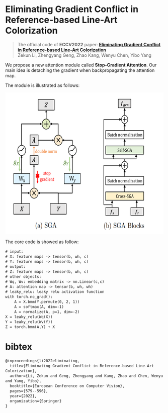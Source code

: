 # Eliminating Gradient Conflict in Reference-based Line-Art Colorization

> The official code of **ECCV2022** paper: [**Eliminating Gradient Conflict in Reference-based Line-Art Colorization**](https://arxiv.org/abs/2207.06095)
> <br>Zekun Li, Zhengyang Geng, Zhao Kang, Wenyu Chen, Yibo Yang

We propose a new attention module called **Stop-Gradient Attention**. Our main idea is detaching the gradient when backpropagating the attention map.

The module is illustrated as follows:

<img src="./images/SGA.png" height="450">

The core code is showed as follow:

```python3
# input:
# X: feature maps -> tensor(b, wh, c)
# Y: feature maps -> tensor(b, wh, c)
# output:
# Z: feature maps -> tensor(b, wh, c)
# other objects:
# Wq, Wv: embedding matrix -> nn.Linear(c,c)
# A: attention map -> tensor(b, wh, wh)
# leaky_relu: leaky relu activation function
with torch.no_grad():
    A = X.bmm(Y.permute(0, 2, 1))
    A = softmax(A, dim=-1)
    A = normalize(A, p=1, dim=-2)
X = leaky_relu(Wq(X))
Y = leaky_relu(Wv(Y))
Z = torch.bmm(A,Y) + X
```

# bibtex
```
@inproceedings{li2022eliminating,
  title={Eliminating Gradient Conflict in Reference-based Line-Art Colorization},
  author={Li, Zekun and Geng, Zhengyang and Kang, Zhao and Chen, Wenyu and Yang, Yibo},
  booktitle={European Conference on Computer Vision},
  pages={579--596},
  year={2022},
  organization={Springer}
}
```
